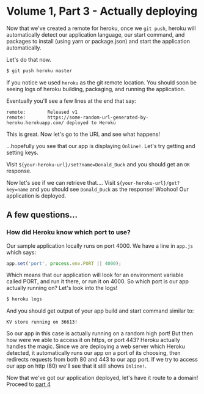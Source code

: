 # Volume 1, Part 3 - Actually deploying

Now that we've created a remote for heroku, once we `git push`, heroku will
automatically detect our application language, our start command, and packages to install (using yarn or package.json) and start the application automatically.

Let's do that now.

```bash
$ git push heroku master
```

If you notice we used `heroku` as the git remote location. You should soon be seeing logs of heroku building, packaging, and running the application.

Eventually you'll see a few lines at the end that say:

```
remote:        Released v1
remote:        https://some-random-url-generated-by-heroku.herokuapp.com/ deployed to Heroku
```

This is great. Now let's go to the URL and see what happens!

...hopefully you see that our app is displaying `Online!`. Let's try getting and setting keys.

Visit `${your-heroku-url}/set?name=Donald_Duck` and you should get an `OK` response.

Now let's see if we can retrieve that.... Visit `${your-heroku-url}/get?key=name` and you should see `Donald_Duck` as the response! Woohoo! Our application is deployed.

## A few questions...

### How did Heroku know which port to use?
Our sample application locally runs on port 4000. We have a line in `app.js` which says:

```javascript
app.set('port', process.env.PORT || 4000);
```

Which means that our application will look for an environment variable called PORT, and run it there, or run it on 4000. So which port is our app actually running on? Let's look into the logs!

```bash
$ heroku logs
```

And you should get output of your app build and start command similar to:

```
KV store running on 36613!
```

So our app in this case is actually running on a random high port! But then how were we able to access it on https, or port 443? Heroku actually handles the magic. Since we are deploying a web server which Heroku detected, it automatically runs our app on a port of its choosing, then redirects requests from both 80 and 443 to our app port. If we try to access our app on http (80) we'll see that it still shows `Online!`.

Now that we've got our application deployed, let's have it route to a domain! Proceed to [part 4](part-4.md)
